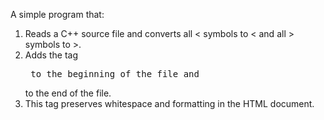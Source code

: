 A simple program that:
1. Reads a C++ source file and converts all < symbols to &lt; and all > symbols to &gt;.
2. Adds the tag <PRE> to the beginning of the file and </PRE> to the end of the file.
3. This tag preserves whitespace and formatting in the HTML document.
